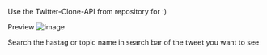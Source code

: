 Use the Twitter-Clone-API from repository for  :)

Preview 
![image](https://user-images.githubusercontent.com/77228339/145972496-ab4387ff-f074-4712-af59-b5014299d8ba.png)

Search the hastag or topic name in search bar of the tweet you want to see

